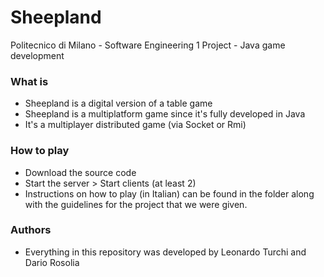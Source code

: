 # Sheepland
Politecnico di Milano - Software Engineering 1 Project - Java game development

### What is ###

* Sheepland is a digital version of a table game
* Sheepland is a multiplatform game since it's fully developed in Java
* It's a multiplayer distributed game (via Socket or Rmi)

### How to play ###

* Download the source code
* Start the server > Start clients (at least 2)
* Instructions on how to play (in Italian) can be found in the folder along with the guidelines for the project that we were given. 

### Authors ###

* Everything in this repository was developed by Leonardo Turchi and Dario Rosolia